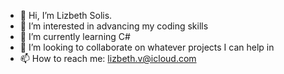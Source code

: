 - 👋 Hi, I’m Lizbeth Solis.
- 👀 I’m interested in advancing my coding skills
- 🌱 I’m currently learning C#
- 💞️ I’m looking to collaborate on whatever projects I can help in
- 📫 How to reach me: lizbeth.v@icloud.com

<!---
610067265/610067265 is a ✨ special ✨ repository because its `README.md` (this file) appears on your GitHub profile.
You can click the Preview link to take a look at your changes.
--->
